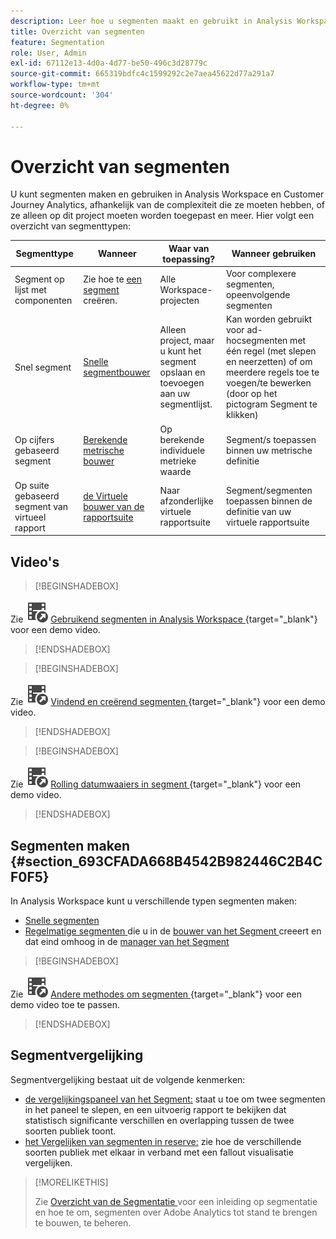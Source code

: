 ```yaml
---
description: Leer hoe u segmenten maakt en gebruikt in Analysis Workspace en Adobe Analytics.
title: Overzicht van segmenten
feature: Segmentation
role: User, Admin
exl-id: 67112e13-4d0a-4d77-be50-496c3d28779c
source-git-commit: 665319bdfc4c1599292c2e7aea45622d77a291a7
workflow-type: tm+mt
source-wordcount: '304'
ht-degree: 0%

---
```



# Overzicht van segmenten

U kunt segmenten maken en gebruiken in Analysis Workspace en Customer Journey Analytics, afhankelijk van de complexiteit die ze moeten hebben, of ze alleen op dit project moeten worden toegepast en meer. Hier volgt een overzicht van segmenttypen:

| Segmenttype | Wanneer | Waar van toepassing? | Wanneer gebruiken |
| --- | --- | --- | --- |
| Segment op lijst met componenten | Zie hoe te [ een segment ](/help/components/segmentation/segmentation-workflow/seg-create.md) creëren. | Alle Workspace-projecten | Voor complexere segmenten, opeenvolgende segmenten |
| Snel segment | [ Snelle segmentbouwer ](/help/analyze/analysis-workspace/components/segments/quick-segments.md) | Alleen project, maar u kunt het segment opslaan en toevoegen aan uw segmentlijst. | Kan worden gebruikt voor ad-hocsegmenten met één regel (met slepen en neerzetten) of om meerdere regels toe te voegen/te bewerken (door op het pictogram Segment te klikken) |
| Op cijfers gebaseerd segment | [ Berekende metrische bouwer ](/help/components/calculated-metrics/workflow/c-build-metrics/metrics-with-segments.md) | Op berekende individuele metrieke waarde | Segment/s toepassen binnen uw metrische definitie |
| Op suite gebaseerd segment van virtueel rapport | [ de Virtuele bouwer van de rapportsuite ](/help/components/vrs/c-workflow-vrs/vrs-create.md) | Naar afzonderlijke virtuele rapportsuite | Segment/segmenten toepassen binnen de definitie van uw virtuele rapportsuite |

## Video&#39;s

>[!BEGINSHADEBOX]

Zie ![ VideoCheckedOut ](/help/assets/icons/VideoCheckedOut.svg) [ Gebruikend segmenten in Analysis Workspace ](https://video.tv.adobe.com/v/23977?quality=12&learn=on){target="_blank"} voor een demo video.

>[!ENDSHADEBOX]


>[!BEGINSHADEBOX]

Zie ![ VideoCheckedOut ](/help/assets/icons/VideoCheckedOut.svg) [ Vindend en creërend segmenten ](https://video.tv.adobe.com/v/334092?quality=12&learn=on){target="_blank"} voor een demo video.

>[!ENDSHADEBOX]


>[!BEGINSHADEBOX]

Zie ![ VideoCheckedOut ](/help/assets/icons/VideoCheckedOut.svg) [ Rolling datumwaaiers in segment ](https://video.tv.adobe.com/v/25403?quality=12&learn=on){target="_blank"} voor een demo video.

>[!ENDSHADEBOX]


## Segmenten maken {#section_693CFADA668B4542B982446C2B4CF0F5}

In Analysis Workspace kunt u verschillende typen segmenten maken:

* [Snelle segmenten](/help/analyze/analysis-workspace/components/segments/quick-segments.md)
* [ Regelmatige segmenten ](/help/components/segmentation/segmentation-workflow/seg-create.md) die u in de [ bouwer van het Segment ](/help/components/segmentation/segmentation-workflow/seg-build.md) creeert en dat eind omhoog in de [ manager van het Segment ](/help/components/segmentation/segmentation-workflow/seg-manage.md)


>[!BEGINSHADEBOX]

Zie ![ VideoCheckedOut ](/help/assets/icons/VideoCheckedOut.svg) [ Andere methodes om segmenten ](https://video.tv.adobe.com/v/30994?quality=12&learn=on){target="_blank"} voor een demo video toe te passen.

>[!ENDSHADEBOX]


## Segmentvergelijking

Segmentvergelijking bestaat uit de volgende kenmerken:

* [ de vergelijkingspaneel van het Segment:](/help/analyze/analysis-workspace/c-panels/c-segment-comparison/segment-comparison.md) staat u toe om twee segmenten in het paneel te slepen, en een uitvoerig rapport te bekijken dat statistisch significante verschillen en overlapping tussen de twee soorten publiek toont.
* [ het Vergelijken van segmenten in reserve:](/help/analyze/analysis-workspace/visualizations/fallout/compare-segments-fallout.md) zie hoe de verschillende soorten publiek met elkaar in verband met een fallout visualisatie vergelijken.




>[!MORELIKETHIS]
>
>Zie [ Overzicht van de Segmentatie ](/help/components/segmentation/seg-overview.md) voor een inleiding op segmentatie en hoe te om, segmenten over Adobe Analytics tot stand te brengen te bouwen, te beheren.
